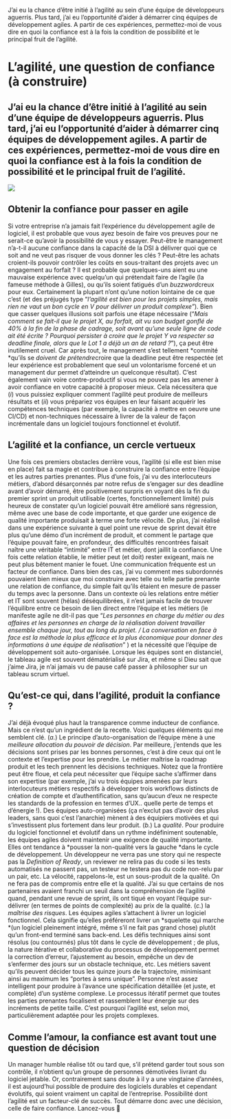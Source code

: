 J’ai eu la chance d’être initié à l’agilité au sein d’une équipe de développeurs aguerris. Plus tard, j’ai eu l’opportunité d’aider à démarrer cinq équipes de développement agiles. A partir de ces expériences, permettez-moi de vous dire en quoi la confiance est à la fois la condition de possibilité et le principal fruit de l’agilité.

# L’agilité, une question de confiance (à construire)

## J’ai eu la chance d’être initié à l’agilité au sein d’une équipe de développeurs aguerris. Plus tard, j’ai eu l’opportunité d’aider à démarrer cinq équipes de développement agiles. A partir de ces expériences, permettez-moi de vous dire en quoi la confiance est à la fois la condition de possibilité et le principal fruit de l’agilité.

![](/images/blog/1vwXhNazWLYv6YK3BhDvw4g-1024x551.webp)

## Obtenir la confiance pour passer en agile

Si votre entreprise n’a jamais fait l’expérience du développement agile de logiciel, il est probable que vous ayez besoin de faire vos preuves pour ne serait-ce qu’avoir la possibilité de vous y essayer. Peut-être le management n’a-t-il aucune confiance dans la capacité de la DSI à délivrer quoi que ce soit and ne veut pas risquer de vous donner les clés ? Peut-être les achats croient-ils pouvoir contrôler les coûts en sous-traitant des projets avec un engagement au forfait ? Il est probable que quelques-uns aient eu une mauvaise expérience avec quelqu’un qui prétendait faire de l’agile (la fameuse méthode à Gilles), ou qu’ils soient fatigués d’un *buzzword*creux pour eux. Certainement la plupart n’ont qu’une notion lointaine de ce que c’est (et des préjugés type “*l’agilité est bien pour les projets simples, mais rien ne vaut un bon cycle en V pour délivrer un produit complexe”*). Bien que casser quelques illusions soit parfois une étape nécessaire (“*Mais comment se fait-il que le projet X, au forfait, ait vu son budget gonflé de 40% à la fin de la phase de cadrage, soit avant qu’une seule ligne de code ait été écrite ? Pourquoi persister à croire que le projet Y va respecter sa deadline finale, alors que le Lot 1 a déjà un an de retard ?*”), ça peut être inutilement cruel. Car après tout, le management s’est tellement *commité *qu’ils se *doivent de prétendre*croire que la deadline peut être respectée (et leur expérience est probablement que seul un volontarisme forcené et un management dur permet d’atteindre un quelconque résultat). C’est également vain voire contre-productif si vous ne pouvez pas les amener à avoir confiance en votre capacité à proposer mieux. Cela nécessitera que (*i*) vous puissiez expliquer comment l’agilité peut produire de meilleurs résultats et (*ii*) vous prépariez vos équipes en leur faisant acquérir les compétences techniques (par exemple, la capacité à mettre en oeuvre une CI/CD) et non-techniques nécessaire à livrer de la valeur de façon incrémentale dans un logiciel toujours fonctionnel et évolutif.

## L’agilité et la confiance, un cercle vertueux

Une fois ces premiers obstacles derrière vous, l’agilité (si elle est bien mise en place) fait sa magie et contribue à construire la confiance entre l’équipe et les autres parties prenantes. Plus d’une fois, j’ai vu des interlocuteurs métiers, d’abord désarçonnés par notre refus de s’engager sur des deadline avant d’avoir démarré, être positivement surpris en voyant dès la fin du premier sprint un produit utilisable (certes, fonctionnellement limité) puis heureux de constater qu’un logiciel pouvait être amélioré sans régression, même avec une base de code importante, et que garder une exigence de qualité importante produisait à terme une forte vélocité. De plus, j’ai réalisé dans une expérience suivante à quel point une revue de sprint devait être plus qu’une démo d’un incrément de produit, et comment le partage que l’équipe pouvait faire, en profondeur, des difficultés rencontrées faisait naître une véritable “intimité” entre IT et métier, dont jaillit la confiance. Une fois cette relation établie, le métier peut (et doit) rester exigeant, mais ne peut plus bêtement manier le fouet. Une communication fréquente est un facteur de confiance. Dans bien des cas, j’ai vu comment mes subordonnés pouvaient bien mieux que moi construire avec telle ou telle partie prenante une relation de confiance, du simple fait qu’ils étaient en mesure de passer du temps avec la personne. Dans un contexte où les relations entre métier et IT sont souvent (hélas) déséquilibrées, il n’est jamais facile de trouver l’équilibre entre ce besoin de lien direct entre l’équipe et les métiers (le manifeste agile ne dit-il pas que “*Les personnes en charge du métier ou des affaires et les personnes en charge de la réalisation doivent travailler ensemble chaque jour, tout au long du projet. / La conversation en face à face est la méthode la plus efficace et la plus économique pour donner des informations à une équipe de réalisation*” ) et la nécessité que l’équipe de développement soit auto-organisée. Lorsque les équipes sont en distanciel, le tableau agile est souvent dématérialisé sur Jira, et même si Dieu sait que j’aime Jira, je n’ai jamais vu de pause café passer à philosopher sur un tableau scrum virtuel.

## Qu’est-ce qui, dans l’agilité, produit la confiance ?

J’ai déjà évoqué plus haut la transparence comme inducteur de confiance. Mais ce n’est qu’un ingrédient de la recette. Voici quelques éléments qui me semblent clé. (*a.*) Le principe d’auto-organisation de l’équipe mène à une *meilleure allocation du pouvoir de décision*. Par meilleure, j’entends que les décisions sont prises par les bonnes personnes, c’est à dire ceux qui ont le contexte et l’expertise pour les prendre. Le métier maîtrise la roadmap produit et les tech prennent les décisions techniques. Notez que la frontière peut être floue, et cela peut nécessiter que l’équipe sache s’affirmer dans son expertise (par exemple, j’ai vu trois équipes amenées par leurs interlocuteurs métiers respectifs à développer trois workflows distincts de création de compte et d’authentification, sans qu’aucun d’eux ne respecte les standards de la profession en termes d’UX.. quelle perte de temps et d’énergie !). Des équipes auto-organisées (ça n’exclut pas d’avoir des plus leaders, sans quoi c’est l’anarchie) mènent à des équipiers motivées et qui s’investissent plus fortement dans leur produit. (*b.*) La *qualité*. Pour produire du logiciel fonctionnel et évolutif dans un rythme indéfiniment soutenable, les équipes agiles doivent maintenir une exigence de qualité importante. Elles ont tendance à *pousser la non-qualité vers la gauche *dans le cycle de développement. Un développeur ne verra pas une story qui ne respecte pas la *Definition of Ready*, un reviewer ne relira pas du code si les tests automatisés ne passent pas, un testeur ne testera pas du code non-relu par un pair, etc. La vélocité, rappelons-le, est un sous-produit de la qualité. On ne fera pas de compromis entre elle et la qualité. J’ai su que certains de nos partenaires avaient franchi un seuil dans la compréhension de l’agilité quand, pendant une revue de sprint, ils ont tiqué en voyant l’équipe sur-délivrer (en termes de points de complexité) au prix de la qualité. (*c.*) la *maîtrise des risques*. Les équipes agiles s’attachent à livrer un logiciel fonctionnel. Cela signifie qu’elles préféreront livrer un *squelette qui marche *(un logiciel pleinement intégré, même s’il ne fait pas grand chose) plutôt qu’un front-end terminé sans back-end. Les défis techniques ainsi sont résolus (ou contournés) plus tôt dans le cycle de développement ; de plus, la nature itérative et collaborative du processus de développement permet la correction d’erreur, l’ajustement au besoin, empêche un dev de s’enfermer des jours sur un obstacle technique, etc. Les métiers savent qu’ils peuvent décider tous les quinze jours de la trajectoire, minimisant ainsi au maximum les “portes à sens unique”. Personne n’est assez intelligent pour produire à l’avance une spécification détaillée (et juste, et complète) d’un système complexe. Le processus itératif permet que toutes les parties prenantes focalisent et rassemblent leur énergie sur des incréments de petite taille. C’est pourquoi l’agilité est, selon moi, particulièrement adaptée pour les projets complexes.

## Comme l’amour, la confiance est avant tout une question de décision

Un manager humble réalise tôt ou tard que, s’il prétend garder tout sous son contrôle, il n’obtient qu’un groupe de personnes démotivées livrant du logiciel jetable. Or, contrairement sans doute à il y a une vingtaine d’années, il est aujourd’hui possible de produire des logiciels durables et cependant évolutifs, qui soient vraiment un capital de l’entreprise. Possibilité dont l’agilité est un facteur-clé de succès. Tout démarre donc avec une décision, celle de faire confiance. Lancez-vous 🙂